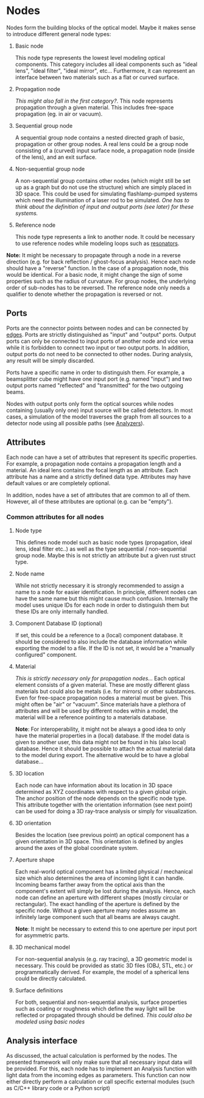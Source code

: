 # Nodes

Nodes form the building blocks of the optical model. Maybe it makes sense to introduce different general node types:

1. Basic node

   This node type represents the lowest level modeling optical components. This category includes all ideal components such as "ideal lens", "ideal filter", "ideal mirror", etc... Furthermore, it can represent an interface between two materials such as a flat or curved surface.

1. Propagation node

   *This might also fall in the first category?*. This node represents propagation through a given material. This includes free-space propagation (eg. in air or vacuum).

1. Sequential group node

   A sequential group node contains a nested directed graph of basic, propagation or other group nodes. A real lens could be a group node consisting of a (curved) input surface node, a propagation node (inside of the lens), and an exit surface.

1. Non-sequential group node

   A non-sequential group contains other nodes (which might still be set up as a graph but do not use the structure) which are simply placed in 3D space. This could be used for simulating flashlamp-pumped systems which need the illumination of a laser rod to be simulated. *One has to think about the definition of input and output ports (see later) for these systems.* 

1. Reference node

   This node type represents a link to another node. It could be necessary to use reference nodes while modeling loops such as [resonators](optical_model.md#loops-for-modelling-resonators).

**Note:** It might be necessary to propagate through a node in a reverse direction (e.g. for back reflection / ghost-focus analysis). Hence each node should have a "reverse" function. In the case of a propagation node, this would be identical. For a basic node, it might change the sign of some properties such as the radius of curvature. For group nodes, the underlying order of sub-nodes has to be reversed. The reference node only needs a qualifier to denote whether the propagation is reversed or not.

## Ports

Ports are the connector points between nodes and can be connected by [edges](edges.md). Ports are strictly distinguished as "input" and "output" ports. Output ports can only be connected to input ports of another node and vice versa while it is forbidden to connect two input or two output ports. In addition, output ports do not need to be connected to other nodes. During analysis, any result will be simply discarded.

Ports have a specific name in order to distinguish them. For example, a beamsplitter cube might have one input port (e.g. named "input") and two output ports named "reflected" and "transmitted" for the two outgoing beams.

Nodes with output ports only form the optical sources while nodes containing (usually only one) input source will be called detectors. In most cases, a simulation of the model traverses the graph from all sources to a detector node using all possible paths (see [Analyzers](analyzers.md)).

## Attributes

Each node can have a set of attributes that represent its specific properties. For example, a propagation node contains a propagation length and a material. An ideal lens contains the focal length as an attribute. Each attribute has a name and a strictly defined data type. Attributes may have default values or are completely optional.

In addition, nodes have a set of attributes that are common to all of them. However, all of these attributes are optional (e.g. can be "empty").

### Common attributes for all nodes

1. Node type

   This defines node model such as basic node types (propagation, ideal lens, ideal filter etc..) as well as the type sequential / non-sequential group node. Maybe this is not strictly an attribute but a given rust struct type.

1. Node name

    While not strictly necessary it is strongly recommended to assign a name to a node for easier identification. In principle, different nodes can have the same name but this might cause much confusion. Internally the model uses unique IDs for each node in order to distinguish them but these IDs are only internally handled.

1. Component Database ID (optional)

   If set, this could be a reference to a (local) component database. It should be considered to also include the database information while exporting the model to a file. If the ID is not set, it would be a "manually configured" component.

1. Material

   *This is strictly necessary only for propagation nodes...*
   Each optical element consists of a given material. These are mostly different glass materials but could also be metals (i.e. for mirrors) or other substances. Even for free-space propagation nodes a material must be given. This might often be "air" or "vacuum". Since materials have a plethora of attributes and will be used by different nodes within a model, the material will be a reference pointing to a materials database.

   **Note**: For interoperability, it might not be always a good idea to only have the material properties in a (local) database. If the model data is given to another user, this data might not be found in his (also local) database. Hence it should be possible to attach the actual material data to the model during export. The alternative would be to have a global database...    

1. 3D location

   Each node can have information about its location in 3D space determined as XYZ coordinates with respect to a given global origin. The anchor position of the node depends on the specific node type. This attribute together with the orientation information (see next point) can be used for doing a 3D ray-trace analysis or simply for visualization.

1. 3D orientation

   Besides the location (see previous point) an optical component has a given orientation in 3D space. This orientation is defined by angles around the axes of the global coordinate system.

1. Aperture shape

   Each real-world optical component has a limited physical / mechanical size which also determines the area of incoming light it can handle. Incoming beams farther away from the optical axis than the component's extent will simply be lost during the analysis. Hence, each node can define an aperture with different shapes (mostly circular or rectangular). The exact handling of the aperture is defined by the specific node. Without a given aperture many nodes assume an infinitely large component such that all beams are always caught.
   
   **Note**: It might be necessary to extend this to one aperture per input port for asymmetric parts.

1. 3D mechanical model

   For non-sequential analysis (e.g. ray tracing), a 3D geometric model is necessary. This could be provided as static 3D files (OBJ, STL, etc.) or programmatically derived. For example, the model of a spherical lens could be directly calculated.

1. Surface definitions

   For both, sequential and non-sequential analysis, surface properties such as coating or roughness which define the way light will be reflected or propagated through should be defined. *This could also be modeled using basic nodes*

## Analysis interface

As discussed, the actual calculation is performed by the nodes. The presented framework will only make sure that all necessary input data will be provided. For this, each node has to implement an Analysis function with light data from the incoming edges as parameters. This function can now either directly perform a calculation or call specific external modules (such as C/C++ library code or a Python script)
